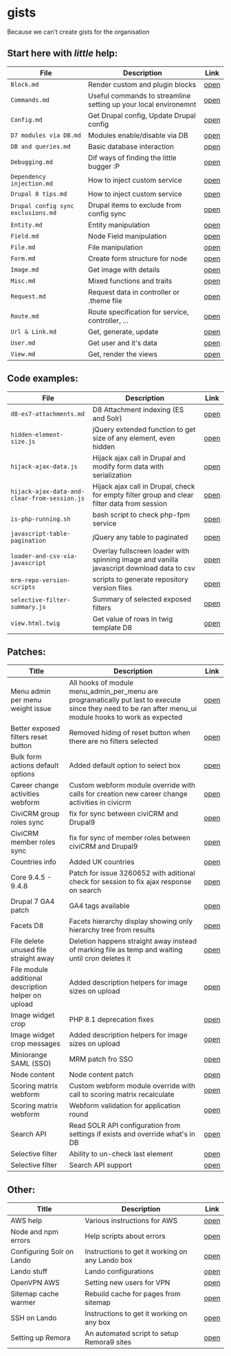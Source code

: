 # gists
Because we can't create gists for the organisation

## Start here with *little* help:
| File                               | Description                                      | Link                                                                                              |
|------------------------------------|--------------------------------------------------|---------------------------------------------------------------------------------------------------|
| `Block.md`                         | Render custom and plugin blocks                  | [open](https://github.com/MantaRayMedia/gists/blob/master/Block.md)                               |
| `Commands.md`                    | Useful commands to streamline setting up your local environemnt | [open](https://github.com/MantaRayMedia/gists/blob/master/Lando/Commands.md)    |
| `Config.md`                        | Get Drupal config, Update Drupal config          | [open](https://github.com/MantaRayMedia/gists/blob/master/Config.md)                              |
| `D7 modules via DB.md`             | Modules enable/disable via DB                    | [open](https://github.com/MantaRayMedia/gists/blob/master/D7%20modules%20via%20DB.md)             |
| `DB and queries.md`                | Basic database interaction                       | [open](https://github.com/MantaRayMedia/gists/blob/master/DB%20and%20queries.md)                  |
| `Debugging.md`                     | Dif ways of finding the little bugger :P         | [open](https://github.com/MantaRayMedia/gists/blob/master/Debugging.md)                           |
| `Dependency injection.md`          | How to inject custom service                     | [open](https://github.com/MantaRayMedia/gists/blob/master/Dependency%20injection.md)              |
| `Drupal 8 tips.md`                 | How to inject custom service                     | [open](https://github.com/MantaRayMedia/gists/blob/master/Drupal%208%20tips.md)                   |
| `Drupal config sync exclusions.md` | Drupal items to exclude from config sync         | [open](https://github.com/MantaRayMedia/gists/blob/master/Drupal%20config%20sync%20exclusions.md) |
| `Entity.md`                        | Entity manipulation                              | [open](https://github.com/MantaRayMedia/gists/blob/master/Entity.md)                              |
| `Field.md`                         | Node Field manipulation                          | [open](https://github.com/MantaRayMedia/gists/blob/master/Field.md)                               |
| `File.md`                          | File manipulation                                | [open](https://github.com/MantaRayMedia/gists/blob/master/File.md)                                |
| `Form.md`                          | Create form structure for node                   | [open](https://github.com/MantaRayMedia/gists/blob/master/Form.md)                                |
| `Image.md`                         | Get image with details                           | [open](https://github.com/MantaRayMedia/gists/blob/master/Image.md)                               |
| `Misc.md`                          | Mixed functions and traits                       | [open](https://github.com/MantaRayMedia/gists/blob/master/Misc.md)                                |
| `Request.md`                       | Request data in controller or .theme file        | [open](https://github.com/MantaRayMedia/gists/blob/master/Request.md)                             |
| `Route.md`                         | Route specification for service, controller, ... | [open](https://github.com/MantaRayMedia/gists/blob/master/Route.md)                               |
| `Url & Link.md`                    | Get, generate, update                            | [open](https://github.com/MantaRayMedia/gists/blob/master/Url%20%26%20Link.md)                    |
| `User.md`                          | Get user and it's data                           | [open](https://github.com/MantaRayMedia/gists/blob/master/User.md)                                |
| `View.md`                          | Get, render the views                            | [open](https://github.com/MantaRayMedia/gists/blob/master/View.md)                                |



## Code examples:
| File                                         | Description                                                                                 | Link                                                                                                       |
|----------------------------------------------|---------------------------------------------------------------------------------------------|------------------------------------------------------------------------------------------------------------|
| `d8-es7-attachments.md`                      | D8 Attachment indexing (ES and Solr)                                                        | [open](https://github.com/MantaRayMedia/gists/blob/master/Code/d8-es7-attachments.md)                      |
| `hidden-element-size.js`                     | jQuery extended function to get size of any element, even hidden                            | [open](https://github.com/MantaRayMedia/gists/blob/master/Code/hidden-element-size.js)                     |
| `hijack-ajax-data.js`                        | Hijack ajax call in Drupal and modify form data with serialization                          | [open](https://github.com/MantaRayMedia/gists/blob/master/Code/hijack-ajax-data.js)                        |
| `hijack-ajax-data-and-clear-from-session.js` | Hijack ajax call in Drupal, check for empty filter group and clear filter data from session | [open](https://github.com/MantaRayMedia/gists/blob/master/Code/hijack-ajax-data-and-clear-from-session.js) |
| `is-php-running.sh`                          | bash script to check php-fpm service                                                        | [open](https://github.com/MantaRayMedia/gists/blob/master/Code/is-php-running.sh)                          |
| `javascript-table-pagination`                | jQuery any table to paginated                                                               | [open](https://github.com/MantaRayMedia/gists/blob/master/Code/javascript-table-pagination/index.html)     |
| `loader-and-csv-via-javascript`              | Overlay fullscreen loader with spinning image and vanilla javascript download data to csv   | [open](https://github.com/MantaRayMedia/gists/blob/master/Code/loader-and-csv-via-javascript/index.html)   |
| `mrm-repo-version-scripts`                   | scripts to generate repository version files                                                | [open](https://github.com/MantaRayMedia/gists/blob/master/Code/mrm-repo-version-scripts/README.md)         |
| `selective-filter-summary.js`                | Summary of selected exposed filters                                                         | [open](https://github.com/MantaRayMedia/gists/blob/master/Code/selective-filter-summary.js)                |
| `view.html.twig`                             | Get value of rows in twig template D8                                                       | [open](https://github.com/MantaRayMedia/gists/blob/master/Code/view.html.twig)                             |

## Patches:
| Title                                               | Description                                                                                                                                              | Link                                                                                                                              |
|-----------------------------------------------------|----------------------------------------------------------------------------------------------------------------------------------------------------------|-----------------------------------------------------------------------------------------------------------------------------------|
| Menu admin per menu weight issue                    | All hooks of module menu_admin_per_menu are programatically put last to execute since they need to be ran after menu_ui module hooks to work as expected | [open](https://github.com/MantaRayMedia/gists/blob/master/Patches/admin_menu_per_menu_weight_problem.patch)                       |
| Better exposed filters reset button                 | Removed hiding of reset button when there are no filters selected                                                                                        | [open](https://github.com/MantaRayMedia/gists/blob/master/Patches/always_show_reset_button.patch)                                 |
| Bulk form actions default options                   | Added default option to select box                                                                                                                       | [open](https://raw.githubusercontent.com/MantaRayMedia/gists/master/Patches/bulk_field_default_option.patch)                      |
| Career change activities webform                    | Custom webform module override with calls for creation new career change activities in civicrm                                                           | [open](https://github.com/MantaRayMedia/gists/blob/master/Patches/create_career_change_activity_in_civicrm_on_field_change.patch) |
| CiviCRM group roles sync                            | fix for sync between civiCRM and Drupal9                                                                                                                 | [open](https://github.com/MantaRayMedia/gists/blob/master/Patches/civicrm_group_roles_sync.patch)                                 |
| CiviCRM member roles sync                           | fix for sync of member roles between civiCRM and Drupal9                                                                                                 | [open](https://github.com/MantaRayMedia/gists/blob/master/Patches/civicrm_member_roles_sync.patch)                                |
| Countries info                                      | Added UK countries                                                                                                                                       | [open](https://github.com/MantaRayMedia/gists/blob/master/Patches/uk_countries_divided.patch)                                     |
| Core 9.4.5 - 9.4.8                                  | Patch for issue 3260652 with aditional check for session to fix ajax response on search                                                                  | [open](https://github.com/MantaRayMedia/gists/blob/master/Patches/drupal-session-views-filter-3260652-15-repatched.patch)         |
| Drupal 7 GA4 patch                                  | GA4 tags available                                                                                                                                       | [open](https://github.com/MantaRayMedia/gists/blob/master/Patches/google_analytics_ga4.patch)                                     |
| Facets D8                                           | Facets hierarchy display showing only hierarchy tree from results                                                                                        | [open](https://github.com/MantaRayMedia/gists/blob/master/Patches/d8_facets_hierarchy_query_results_build_from_results.patch)     |
| File delete unused file straight away               | Deletion happens straight away instead of marking file as temp and waiting until cron deletes it                                                         | [open](https://github.com/MantaRayMedia/gists/blob/master/Patches/file_delete_immediately.patch)                                  |
| File module additional description helper on upload | Added description helpers for image sizes on upload                                                                                                      | [open](https://github.com/MantaRayMedia/gists/blob/master/Patches/image_file_description_helper.patch)                            |
| Image widget crop                                   | PHP 8.1 deprecation fixes                                                                                                                                | [open](https://github.com/MantaRayMedia/gists/blob/master/Patches/image_widget_crop-php8.patch)                                   |
| Image widget crop messages                          | Added description helpers for image sizes on upload                                                                                                      | [open](https://github.com/MantaRayMedia/gists/blob/master/Patches/soft-limit-message.patch)                                       |
| Miniorange SAML (SSO)                               | MRM patch fro SSO                                                                                                                                        | [open](https://github.com/MantaRayMedia/gists/blob/master/Patches/miniorange_saml_simplesamphp.patch)                             |
| Node content                                        | Node content patch                                                                                                                                       | [open](https://github.com/MantaRayMedia/gists/blob/master/Patches/node_content_crash.patch)                                       |
| Scoring matrix webform                              | Custom webform module override with call to scoring matrix recalculate                                                                                   | [open](https://github.com/MantaRayMedia/gists/blob/master/Patches/webform_call_custom_for_matrix_calculate.patch)                 |
| Scoring matrix webform                              | Webform validation for application round                                                                                                                 | [open](https://github.com/MantaRayMedia/gists/blob/master/Patches/webform_validation-application-round.patch)                     |
| Search API                                          | Read SOLR API configuration from settings if exists and override what's in DB                                                                            | [open](https://github.com/MantaRayMedia/gists/blob/master/Patches/search_api_load_from_settings.patch)                            |
| Selective filter                                    | Ability to un-check last element                                                                                                                         | [open](https://github.com/MantaRayMedia/gists/blob/master/Patches/views_module_fix_for_selective_filter_uncheck_last.patch)       |
| Selective filter                                    | Search API support                                                                                                                                       | [open](https://github.com/MantaRayMedia/gists/blob/master/Patches/views_selective_filters-search_api.patch)                       |

## Other:
| Title                   | Description                                | Link                                                                                     |
|-------------------------|--------------------------------------------|------------------------------------------------------------------------------------------|
| AWS help                | Various instructions for AWS               | [open](https://github.com/MantaRayMedia/gists/blob/master/Other/aws.md)                  |
| Node and npm errors     | Help scripts about errors                  | [open](https://github.com/MantaRayMedia/gists/blob/master/Other/npm-errors.md)           |
| Configuring Solr on Lando | Instructions to get it working on any Lando box  | [open](https://github.com/MantaRayMedia/gists/blob/master/Other/solr-configuration.md)   |
| Lando stuff             | Lando configurations                       | [open](https://github.com/MantaRayMedia/gists/blob/master/Lando.md)                      |
| OpenVPN AWS             | Setting new users for VPN                  | [open](https://github.com/MantaRayMedia/gists/blob/master/OpenVPN.md)                    |
| Sitemap cache warmer    | Rebuild cache for pages from sitemap       | [open](https://github.com/MantaRayMedia/gists/blob/master/Code/sitemap_cache_warmer.php) |
| SSH on Lando            | Instructions to get it working on any box  | [open](https://github.com/MantaRayMedia/gists/blob/master/Lando/ssl.md)                  |
| Setting up Remora       | An automated script to setup Remora9 sites | [open](https://github.com/MantaRayMedia/gists/blob/master/Remora8/Setup.md)              |
